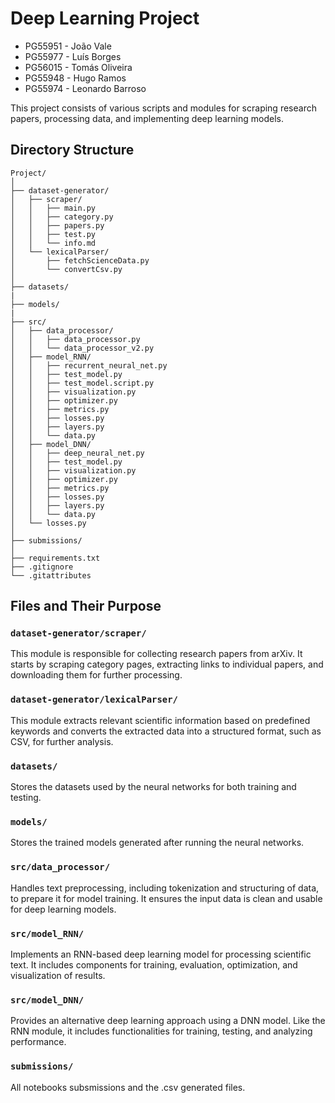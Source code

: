 # Deep Learning Project

- PG55951 - João Vale
- PG55977 - Luís Borges
- PG56015 - Tomás Oliveira
- PG55948 - Hugo Ramos
- PG55974 - Leonardo Barroso

This project consists of various scripts and modules for scraping research papers, processing data, and implementing deep learning models.

## Directory Structure

```
Project/
│
├── dataset-generator/
│   ├── scraper/
│   │   ├── main.py
│   │   ├── category.py
│   │   ├── papers.py
│   │   ├── test.py
│   │   └── info.md
│   └── lexicalParser/
│       ├── fetchScienceData.py
│       └── convertCsv.py
│
├── datasets/
|
├── models/
|
├── src/
│   ├── data_processor/
│   │   ├── data_processor.py
│   │   └── data_processor_v2.py
│   ├── model_RNN/
│   │   ├── recurrent_neural_net.py
│   │   ├── test_model.py
│   │   ├── test_model.script.py
│   │   ├── visualization.py
│   │   ├── optimizer.py
│   │   ├── metrics.py
│   │   ├── losses.py
│   │   ├── layers.py
│   │   └── data.py
│   ├── model_DNN/
│   │   ├── deep_neural_net.py
│   │   ├── test_model.py
│   │   ├── visualization.py
│   │   ├── optimizer.py
│   │   ├── metrics.py
│   │   ├── losses.py
│   │   ├── layers.py
│   │   └── data.py
│   └── losses.py
│
├── submissions/
│
├── requirements.txt
├── .gitignore
└── .gitattributes
```

## Files and Their Purpose

### `dataset-generator/scraper/`
This module is responsible for collecting research papers from arXiv. It starts by scraping category pages, extracting links to individual papers, and downloading them for further processing.

### `dataset-generator/lexicalParser/`
This module extracts relevant scientific information based on predefined keywords and converts the extracted data into a structured format, such as CSV, for further analysis.

### `datasets/`
Stores the datasets used by the neural networks for both training and testing.

### `models/`
Stores the trained models generated after running the neural networks.

### `src/data_processor/`
Handles text preprocessing, including tokenization and structuring of data, to prepare it for model training. It ensures the input data is clean and usable for deep learning models.

### `src/model_RNN/`
Implements an RNN-based deep learning model for processing scientific text. It includes components for training, evaluation, optimization, and visualization of results.

### `src/model_DNN/`
Provides an alternative deep learning approach using a DNN model. Like the RNN module, it includes functionalities for training, testing, and analyzing performance.

### `submissions/`
All notebooks subsmissions and the .csv generated files.
